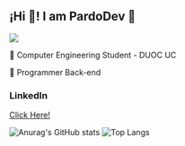 ## ¡Hi 👋! I am PardoDev 👾

![](https://komarev.com/ghpvc/?username=PardoDev78&color=blueviolet&style=for-the-badge)

🔵 Computer Engineering Student - DUOC UC

🔵 Programmer Back-end

### LinkedIn
[Click Here!](acortar.link/E0FWKQ)

![Anurag's GitHub stats](https://github-readme-stats.vercel.app/api?username=PardoDev78&show_icons=true&theme=highcontrast) 
![Top Langs](https://github-readme-stats.vercel.app/api/top-langs/?username=PardoDev78&theme=highcontrast) 
